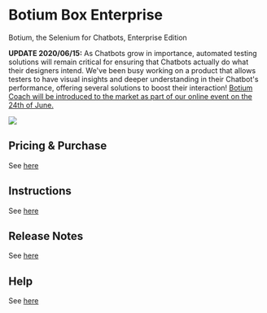 # Botium Box Enterprise

Botium, the Selenium for Chatbots, Enterprise Edition

**UPDATE 2020/06/15:** As Chatbots grow in importance, automated testing solutions will remain critical for ensuring that Chatbots actually do what their designers intend. We've been busy working on a product that allows testers to have visual insights and deeper understanding in their Chatbot's performance, offering several solutions to boost their interaction!
[Botium Coach will be introduced to the market as part of our online event on the 24th of June.](https://www.botium.ai/coach/)

[![](http://img.youtube.com/vi/WsNaDfZ7WHk/0.jpg)](http://www.youtube.com/watch?v=WsNaDfZ7WHk "Botium Coach is coming on 24th of June")

## Pricing & Purchase

See [here](https://www.botium.ai/pricing/)

## Instructions

See [here](https://wiki.botiumbox.com/)

## Release Notes

See [here](https://wiki.botiumbox.com/background/botium-box-release-notes/)

## Help

See [here](https://www.botium.ai/support/)
